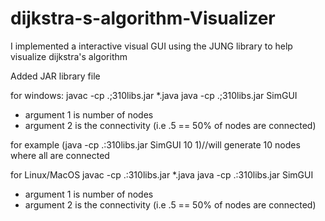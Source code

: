 # dijkstra-s-algorithm-Visualizer
I implemented a interactive visual GUI using the JUNG library to help visualize dijkstra's algorithm 

Added JAR library file 

for windows:
javac -cp .;310libs.jar *.java
java -cp .;310libs.jar SimGUI 

*  argument 1 is number of nodes
*  argument 2 is the connectivity (i.e .5 == 50% of nodes are connected)

for example (java -cp .:310libs.jar SimGUI 10 1)//will generate 10 nodes where all are connected

for Linux/MacOS
javac -cp .:310libs.jar *.java
java -cp .:310libs.jar SimGUI 


* argument 1 is number of nodes
* argument 2 is the connectivity (i.e .5 == 50% of nodes are connected)

